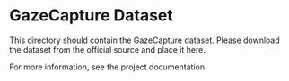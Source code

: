 # GazeCapture Dataset

This directory should contain the GazeCapture dataset.
Please download the dataset from the official source and place it here.

For more information, see the project documentation.
